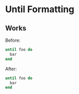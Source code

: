 # Until Formatting

## Works

Before:

```ruby
until foo do
  bar
end
```

After:

```ruby
until foo do
  bar
end
```
